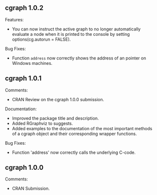 cgraph 1.0.2
----------------------------------------------------------------

Features:

* You can now instruct the active graph to no longer automatically evaluate a node when it is printed to the console by setting options(cg.autorun = FALSE).

Bug Fixes:

* Function `address` now correctly shows the address of an pointer on Windows machines.

cgraph 1.0.1
----------------------------------------------------------------

Comments:

* CRAN Review on the cgraph 1.0.0 submission.

Documentation:

* Improved the package title and description.
* Added RGraphviz to suggests.
* Added examples to the documentation of the most important methods of a cgraph object and their corresponding wrapper functions.

Bug Fixes:

* Function 'address' now correctly calls the underlying C-code. 

cgraph 1.0.0
----------------------------------------------------------------

Comments:

* CRAN Submission.
